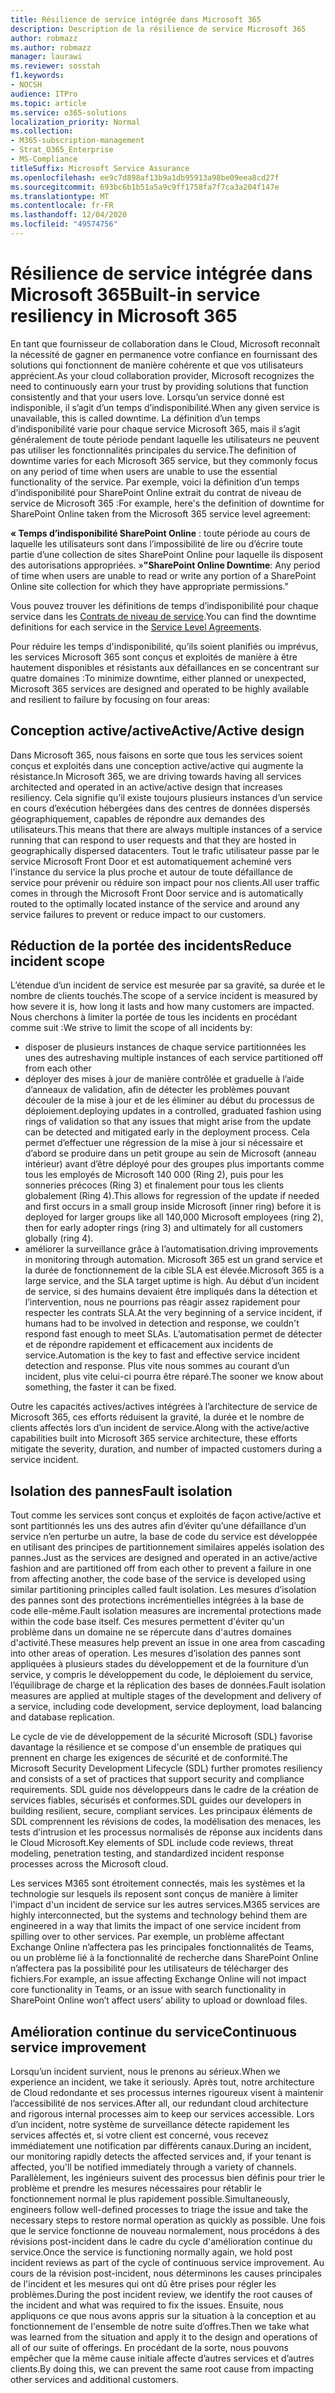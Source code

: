 ```yaml
---
title: Résilience de service intégrée dans Microsoft 365
description: Description de la résilience de service Microsoft 365
author: robmazz
ms.author: robmazz
manager: laurawi
ms.reviewer: sosstah
f1.keywords:
- NOCSH
audience: ITPro
ms.topic: article
ms.service: o365-solutions
localization_priority: Normal
ms.collection:
- M365-subscription-management
- Strat_O365_Enterprise
- MS-Compliance
titleSuffix: Microsoft Service Assurance
ms.openlocfilehash: ee9c7d898af13b9a1db95913a98be09eea8cd27f
ms.sourcegitcommit: 693bc6b1b51a5a9c9ff1758fa7f7ca3a204f147e
ms.translationtype: MT
ms.contentlocale: fr-FR
ms.lasthandoff: 12/04/2020
ms.locfileid: "49574756"
---
```

# <a name="built-in-service-resiliency-in-microsoft-365"></a><span data-ttu-id="5ecb2-103">Résilience de service intégrée dans Microsoft 365</span><span class="sxs-lookup"><span data-stu-id="5ecb2-103">Built-in service resiliency in Microsoft 365</span></span>

<span data-ttu-id="5ecb2-104">En tant que fournisseur de collaboration dans le Cloud, Microsoft reconnaît la nécessité de gagner en permanence votre confiance en fournissant des solutions qui fonctionnent de manière cohérente et que vos utilisateurs apprécient.</span><span class="sxs-lookup"><span data-stu-id="5ecb2-104">As your cloud collaboration provider, Microsoft recognizes the need to continuously earn your trust by providing solutions that function consistently and that your users love.</span></span> <span data-ttu-id="5ecb2-105">Lorsqu’un service donné est indisponible, il s’agit d’un temps d’indisponibilité.</span><span class="sxs-lookup"><span data-stu-id="5ecb2-105">When any given service is unavailable, this is called downtime.</span></span> <span data-ttu-id="5ecb2-106">La définition d’un temps d’indisponibilité varie pour chaque service Microsoft 365, mais il s’agit généralement de toute période pendant laquelle les utilisateurs ne peuvent pas utiliser les fonctionnalités principales du service.</span><span class="sxs-lookup"><span data-stu-id="5ecb2-106">The definition of downtime varies for each Microsoft 365 service, but they commonly focus on any period of time when users are unable to use the essential functionality of the service.</span></span> <span data-ttu-id="5ecb2-107">Par exemple, voici la définition d’un temps d’indisponibilité pour SharePoint Online extrait du contrat de niveau de service de Microsoft 365 :</span><span class="sxs-lookup"><span data-stu-id="5ecb2-107">For example, here's the definition of downtime for SharePoint Online taken from the Microsoft 365 service level agreement:</span></span>

<span data-ttu-id="5ecb2-108">**« Temps d’indisponibilité SharePoint Online** : toute période au cours de laquelle les utilisateurs sont dans l’impossibilité de lire ou d’écrire toute partie d’une collection de sites SharePoint Online pour laquelle ils disposent des autorisations appropriées. »</span><span class="sxs-lookup"><span data-stu-id="5ecb2-108">**"SharePoint Online Downtime**: Any period of time when users are unable to read or write any portion of a SharePoint Online site collection for which they have appropriate permissions."</span></span>

<span data-ttu-id="5ecb2-109">Vous pouvez trouver les définitions de temps d’indisponibilité pour chaque service dans les [Contrats de niveau de service](https://www.microsoftvolumelicensing.com/DocumentSearch.aspx?Mode=3&DocumentTypeId=37).</span><span class="sxs-lookup"><span data-stu-id="5ecb2-109">You can find the downtime definitions for each service in the [Service Level Agreements](https://www.microsoftvolumelicensing.com/DocumentSearch.aspx?Mode=3&DocumentTypeId=37).</span></span>

<span data-ttu-id="5ecb2-110">Pour réduire les temps d'indisponibilité, qu’ils soient planifiés ou imprévus, les services Microsoft 365 sont conçus et exploités de manière à être hautement disponibles et résistants aux défaillances en se concentrant sur quatre domaines :</span><span class="sxs-lookup"><span data-stu-id="5ecb2-110">To minimize downtime, either planned or unexpected, Microsoft 365 services are designed and operated to be highly available and resilient to failure by focusing on four areas:</span></span>

## <a name="activeactive-design"></a><span data-ttu-id="5ecb2-111">Conception active/active</span><span class="sxs-lookup"><span data-stu-id="5ecb2-111">Active/Active design</span></span>

<span data-ttu-id="5ecb2-112">Dans Microsoft 365, nous faisons en sorte que tous les services soient conçus et exploités dans une conception active/active qui augmente la résistance.</span><span class="sxs-lookup"><span data-stu-id="5ecb2-112">In Microsoft 365, we are driving towards having all services architected and operated in an active/active design that increases resiliency.</span></span> <span data-ttu-id="5ecb2-113">Cela signifie qu’il existe toujours plusieurs instances d’un service en cours d’exécution hébergées dans des centres de données dispersés géographiquement, capables de répondre aux demandes des utilisateurs.</span><span class="sxs-lookup"><span data-stu-id="5ecb2-113">This means that there are always multiple instances of a service running that can respond to user requests and that they are hosted in geographically dispersed datacenters.</span></span> <span data-ttu-id="5ecb2-114">Tout le trafic utilisateur passe par le service Microsoft Front Door et est automatiquement acheminé vers l'instance du service la plus proche et autour de toute défaillance de service pour prévenir ou réduire son impact pour nos clients.</span><span class="sxs-lookup"><span data-stu-id="5ecb2-114">All user traffic comes in through the Microsoft Front Door service and is automatically routed to the optimally located instance of the service and around any service failures to prevent or reduce impact to our customers.</span></span>

## <a name="reduce-incident-scope"></a><span data-ttu-id="5ecb2-115">Réduction de la portée des incidents</span><span class="sxs-lookup"><span data-stu-id="5ecb2-115">Reduce incident scope</span></span>

<span data-ttu-id="5ecb2-116">L’étendue d’un incident de service est mesurée par sa gravité, sa durée et le nombre de clients touchés.</span><span class="sxs-lookup"><span data-stu-id="5ecb2-116">The scope of a service incident is measured by how severe it is, how long it lasts and how many customers are impacted.</span></span> <span data-ttu-id="5ecb2-117">Nous cherchons à limiter la portée de tous les incidents en procédant comme suit :</span><span class="sxs-lookup"><span data-stu-id="5ecb2-117">We strive to limit the scope of all incidents by:</span></span>

- <span data-ttu-id="5ecb2-118">disposer de plusieurs instances de chaque service partitionnées les unes des autres</span><span class="sxs-lookup"><span data-stu-id="5ecb2-118">having multiple instances of each service partitioned off from each other</span></span>
- <span data-ttu-id="5ecb2-119">déployer des mises à jour de manière contrôlée et graduelle à l’aide d’anneaux de validation, afin de détecter les problèmes pouvant découler de la mise à jour et de les éliminer au début du processus de déploiement.</span><span class="sxs-lookup"><span data-stu-id="5ecb2-119">deploying updates in a controlled, graduated fashion using rings of validation so that any issues that might arise from the update can be detected and mitigated early in the deployment process.</span></span> <span data-ttu-id="5ecb2-120">Cela permet d’effectuer une régression de la mise à jour si nécessaire et d’abord se produire dans un petit groupe au sein de Microsoft (anneau intérieur) avant d’être déployé pour des groupes plus importants comme tous les employés de Microsoft 140 000 (Ring 2), puis pour les sonneries précoces (Ring 3) et finalement pour tous les clients globalement (Ring 4).</span><span class="sxs-lookup"><span data-stu-id="5ecb2-120">This allows for regression of the update if needed and first occurs in a small group inside Microsoft (inner ring) before it is deployed for larger groups like all 140,000 Microsoft employees (ring 2), then for early adopter rings (ring 3) and ultimately for all customers globally (ring 4).</span></span>
- <span data-ttu-id="5ecb2-121">améliorer la surveillance grâce à l’automatisation.</span><span class="sxs-lookup"><span data-stu-id="5ecb2-121">driving improvements in monitoring through automation.</span></span> <span data-ttu-id="5ecb2-122">Microsoft 365 est un grand service et la durée de fonctionnement de la cible SLA est élevée.</span><span class="sxs-lookup"><span data-stu-id="5ecb2-122">Microsoft 365 is a large service, and the SLA target uptime is high.</span></span> <span data-ttu-id="5ecb2-123">Au début d’un incident de service, si des humains devaient être impliqués dans la détection et l’intervention, nous ne pourrions pas réagir assez rapidement pour respecter les contrats SLA.</span><span class="sxs-lookup"><span data-stu-id="5ecb2-123">At the very beginning of a service incident, if humans had to be involved in detection and response, we couldn't respond fast enough to meet SLAs.</span></span> <span data-ttu-id="5ecb2-124">L’automatisation permet de détecter et de répondre rapidement et efficacement aux incidents de service.</span><span class="sxs-lookup"><span data-stu-id="5ecb2-124">Automation is the key to fast and effective service incident detection and response.</span></span> <span data-ttu-id="5ecb2-125">Plus vite nous sommes au courant d’un incident, plus vite celui-ci pourra être réparé.</span><span class="sxs-lookup"><span data-stu-id="5ecb2-125">The sooner we know about something, the faster it can be fixed.</span></span>

<span data-ttu-id="5ecb2-126">Outre les capacités actives/actives intégrées à l’architecture de service de Microsoft 365, ces efforts réduisent la gravité, la durée et le nombre de clients affectés lors d’un incident de service.</span><span class="sxs-lookup"><span data-stu-id="5ecb2-126">Along with the active/active capabilities built into Microsoft 365 service architecture, these efforts mitigate the severity, duration, and number of impacted customers during a service incident.</span></span>  

## <a name="fault-isolation"></a><span data-ttu-id="5ecb2-127">Isolation des pannes</span><span class="sxs-lookup"><span data-stu-id="5ecb2-127">Fault isolation</span></span>

<span data-ttu-id="5ecb2-128">Tout comme les services sont conçus et exploités de façon active/active et sont partitionnés les uns des autres afin d’éviter qu’une défaillance d’un service n’en perturbe un autre, la base de code du service est développée en utilisant des principes de partitionnement similaires appelés isolation des pannes.</span><span class="sxs-lookup"><span data-stu-id="5ecb2-128">Just as the services are designed and operated in an active/active fashion and are partitioned off from each other to prevent a failure in one from affecting another, the code base of the service is developed using similar partitioning principles called fault isolation.</span></span> <span data-ttu-id="5ecb2-129">Les mesures d’isolation des pannes sont des protections incrémentielles intégrées à la base de code elle-même.</span><span class="sxs-lookup"><span data-stu-id="5ecb2-129">Fault isolation measures are incremental protections made within the code base itself.</span></span> <span data-ttu-id="5ecb2-130">Ces mesures permettent d'éviter qu'un problème dans un domaine ne se répercute dans d'autres domaines d'activité.</span><span class="sxs-lookup"><span data-stu-id="5ecb2-130">These measures help prevent an issue in one area from cascading into other areas of operation.</span></span>
<span data-ttu-id="5ecb2-131">Les mesures d’isolation des pannes sont appliquées à plusieurs stades du développement et de la fourniture d’un service, y compris le développement du code, le déploiement du service, l’équilibrage de charge et la réplication des bases de données.</span><span class="sxs-lookup"><span data-stu-id="5ecb2-131">Fault isolation measures are applied at multiple stages of the development and delivery of a service, including code development, service deployment, load balancing and database replication.</span></span>

<span data-ttu-id="5ecb2-132">Le cycle de vie de développement de la sécurité Microsoft (SDL) favorise davantage la résilience et se compose d'un ensemble de pratiques qui prennent en charge les exigences de sécurité et de conformité.</span><span class="sxs-lookup"><span data-stu-id="5ecb2-132">The Microsoft Security Development Lifecycle (SDL) further promotes resiliency and consists of a set of practices that support security and compliance requirements.</span></span> <span data-ttu-id="5ecb2-133">SDL guide nos développeurs dans le cadre de la création de services fiables, sécurisés et conformes.</span><span class="sxs-lookup"><span data-stu-id="5ecb2-133">SDL guides our developers in building resilient, secure, compliant services.</span></span> <span data-ttu-id="5ecb2-134">Les principaux éléments de SDL comprennent les révisions de codes, la modélisation des menaces, les tests d’intrusion et les processus normalisés de réponse aux incidents dans le Cloud Microsoft.</span><span class="sxs-lookup"><span data-stu-id="5ecb2-134">Key elements of SDL include code reviews, threat modeling, penetration testing, and standardized incident response processes across the Microsoft cloud.</span></span>

<span data-ttu-id="5ecb2-135">Les services M365 sont étroitement connectés, mais les systèmes et la technologie sur lesquels ils reposent sont conçus de manière à limiter l'impact d'un incident de service sur les autres services.</span><span class="sxs-lookup"><span data-stu-id="5ecb2-135">M365 services are highly interconnected, but the systems and technology behind them are engineered in a way that limits the impact of one service incident from spilling over to other services.</span></span> <span data-ttu-id="5ecb2-136">Par exemple, un problème affectant Exchange Online n’affectera pas les principales fonctionnalités de Teams, ou un problème lié à la fonctionnalité de recherche dans SharePoint Online n’affectera pas la possibilité pour les utilisateurs de télécharger des fichiers.</span><span class="sxs-lookup"><span data-stu-id="5ecb2-136">For example, an issue affecting Exchange Online will not impact core functionality in Teams, or an issue with search functionality in SharePoint Online won’t affect users’ ability to upload or download files.</span></span>

## <a name="continuous-service-improvement"></a><span data-ttu-id="5ecb2-137">Amélioration continue du service</span><span class="sxs-lookup"><span data-stu-id="5ecb2-137">Continuous service improvement</span></span>

<span data-ttu-id="5ecb2-138">Lorsqu’un incident survient, nous le prenons au sérieux.</span><span class="sxs-lookup"><span data-stu-id="5ecb2-138">When we experience an incident, we take it seriously.</span></span> <span data-ttu-id="5ecb2-139">Après tout, notre architecture de Cloud redondante et ses processus internes rigoureux visent à maintenir l’accessibilité de nos services.</span><span class="sxs-lookup"><span data-stu-id="5ecb2-139">After all, our redundant cloud architecture and rigorous internal processes aim to keep our services accessible.</span></span> <span data-ttu-id="5ecb2-140">Lors d’un incident, notre système de surveillance détecte rapidement les services affectés et, si votre client est concerné, vous recevez immédiatement une notification par différents canaux.</span><span class="sxs-lookup"><span data-stu-id="5ecb2-140">During an incident, our monitoring rapidly detects the affected services and, if your tenant is affected, you'll be notified immediately through a variety of channels.</span></span> <span data-ttu-id="5ecb2-141">Parallèlement, les ingénieurs suivent des processus bien définis pour trier le problème et prendre les mesures nécessaires pour rétablir le fonctionnement normal le plus rapidement possible.</span><span class="sxs-lookup"><span data-stu-id="5ecb2-141">Simultaneously, engineers follow well-defined processes to triage the issue and take the necessary steps to restore normal operation as quickly as possible.</span></span> <span data-ttu-id="5ecb2-142">Une fois que le service fonctionne de nouveau normalement, nous procédons à des révisions post-incident dans le cadre du cycle d'amélioration continue du service.</span><span class="sxs-lookup"><span data-stu-id="5ecb2-142">Once the service is functioning normally again, we hold post incident reviews as part of the cycle of continuous service improvement.</span></span> <span data-ttu-id="5ecb2-143">Au cours de la révision post-incident, nous déterminons les causes principales de l'incident et les mesures qui ont dû être prises pour régler les problèmes.</span><span class="sxs-lookup"><span data-stu-id="5ecb2-143">During the post incident review, we identify the root causes of the incident and what was required to fix the issues.</span></span> <span data-ttu-id="5ecb2-144">Ensuite, nous appliquons ce que nous avons appris sur la situation à la conception et au fonctionnement de l'ensemble de notre suite d’offres.</span><span class="sxs-lookup"><span data-stu-id="5ecb2-144">Then we take what was learned from the situation and apply it to the design and operations of all of our suite of offerings.</span></span> <span data-ttu-id="5ecb2-145">En procédant de la sorte, nous pouvons empêcher que la même cause initiale affecte d’autres services et d’autres clients.</span><span class="sxs-lookup"><span data-stu-id="5ecb2-145">By doing this, we can prevent the same root cause from impacting other services and additional customers.</span></span>

